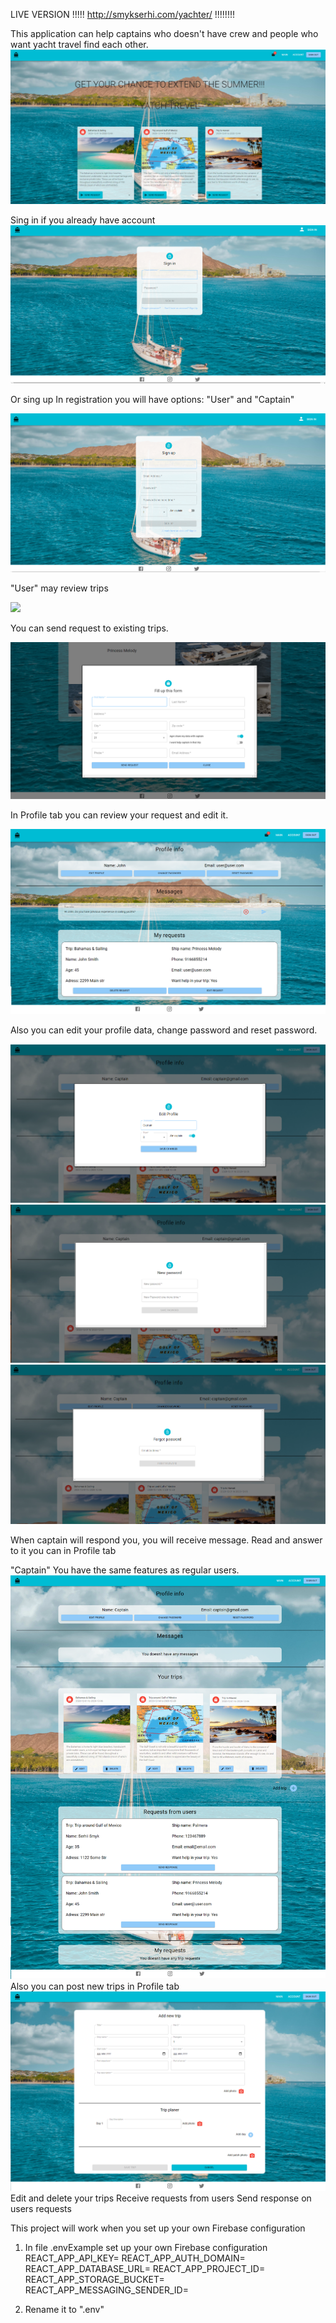 LIVE VERSION !!!!!   http://smykserhi.com/yachter/  !!!!!!!!

This application can help captains who doesn't have crew and people who want yacht travel find each other.
<a href="http://smykserhi.com/yachter/" ><img src=".\src\Media\main.png"></a>

Sing in if you already have account
<a href="http://smykserhi.com/yachter/" ><img src=".\src\Media\Sing_in.png"></a>

Or sing up
In registration you will have options: "User" and "Captain"

<a href="http://smykserhi.com/yachter/" ><img src=".\src\Media\Sing_up.png"></a>

"User" may review trips

<a href="http://smykserhi.com/yachter/" ><img src=".\src\Media\trip_info.png"></a>

You can send request to existing trips. 

<a href="http://smykserhi.com/yachter/" ><img src=".\src\Media\Send_Request.png"></a>

In Profile tab you can review your request and edit it.

<a href="http://smykserhi.com/yachter/" ><img src=".\src\Media\user_profile_.png"></a>

Also you can edit your profile data, change password and reset password.

<a href="http://smykserhi.com/yachter/" ><img src=".\src\Media\Edit_Profile.png"></a>
<a href="http://smykserhi.com/yachter/" ><img src=".\src\Media\Change_password.png"></a>
<a href="http://smykserhi.com/yachter/" ><img src=".\src\Media\Forgot+password.png"></a>

When captain will respond you, you will receive message. Read and answer to it you can in Profile tab


"Captain" You have the same features as regular users.
<a href="http://smykserhi.com/yachter/" ><img src=".\src\Media\Profile.png"></a>
Also you can post new trips in Profile tab
<a href="http://smykserhi.com/yachter/" ><img src=".\src\Media\Add_Trip.png"></a>
Edit and delete your trips 
Receive requests from users
Send response on users requests


This project will work when you set up your own Firebase configuration 
1. In file .envExample set up your own Firebase configuration 
    REACT_APP_API_KEY=
    REACT_APP_AUTH_DOMAIN=
    REACT_APP_DATABASE_URL=
    REACT_APP_PROJECT_ID=
    REACT_APP_STORAGE_BUCKET=
    REACT_APP_MESSAGING_SENDER_ID=

2. Rename it to ".env"


